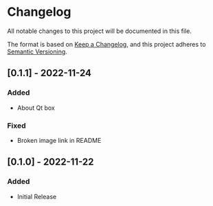 # Changelog

All notable changes to this project will be documented in this file.

The format is based on [Keep a Changelog](https://keepachangelog.com/en/1.0.0/),
and this project adheres to [Semantic Versioning](https://semver.org/spec/v2.0.0.html).

## [0.1.1] - 2022-11-24

### Added

- About Qt box

### Fixed

- Broken image link in README

## [0.1.0] - 2022-11-22

### Added

- Initial Release

